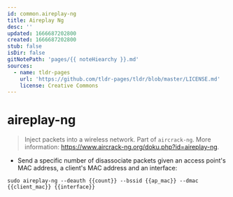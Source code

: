 ```yaml
---
id: common.aireplay-ng
title: Aireplay Ng
desc: ''
updated: 1666687202800
created: 1666687202800
stub: false
isDir: false
gitNotePath: 'pages/{{ noteHiearchy }}.md'
sources:
  - name: tldr-pages
    url: 'https://github.com/tldr-pages/tldr/blob/master/LICENSE.md'
    license: Creative Commons
---
```

# aireplay-ng

> Inject packets into a wireless network.
> Part of `aircrack-ng`.
> More information: <https://www.aircrack-ng.org/doku.php?id=aireplay-ng>.

- Send a specific number of disassociate packets given an access point's MAC address, a client's MAC address and an interface:

`sudo aireplay-ng --deauth {{count}} --bssid {{ap_mac}} --dmac {{client_mac}} {{interface}}`

